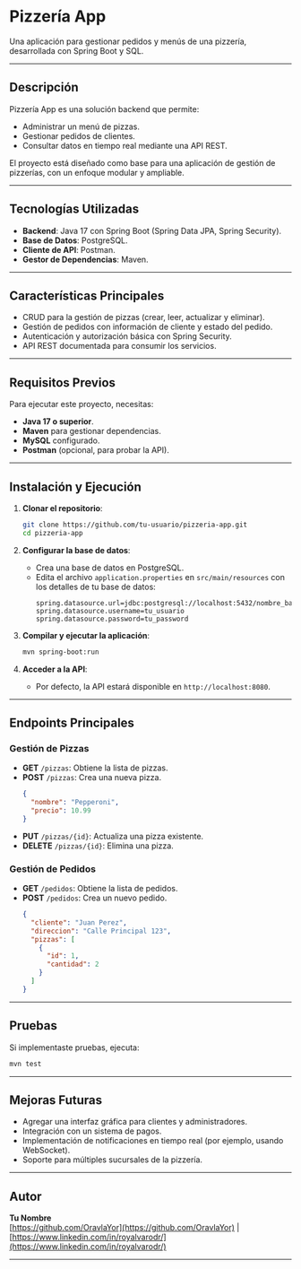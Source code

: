 # Pizzería App

Una aplicación para gestionar pedidos y menús de una pizzería, desarrollada con Spring Boot y SQL.

---

## Descripción

Pizzería App es una solución backend que permite:

- Administrar un menú de pizzas.
- Gestionar pedidos de clientes.
- Consultar datos en tiempo real mediante una API REST.

El proyecto está diseñado como base para una aplicación de gestión de pizzerías, con un enfoque modular y ampliable.

---

## Tecnologías Utilizadas

- **Backend**: Java 17 con Spring Boot (Spring Data JPA, Spring Security).
- **Base de Datos**: PostgreSQL.
- **Cliente de API**: Postman.
- **Gestor de Dependencias**: Maven.

---

## Características Principales

- CRUD para la gestión de pizzas (crear, leer, actualizar y eliminar).
- Gestión de pedidos con información de cliente y estado del pedido.
- Autenticación y autorización básica con Spring Security.
- API REST documentada para consumir los servicios.

---

## Requisitos Previos

Para ejecutar este proyecto, necesitas:

- **Java 17 o superior**.
- **Maven** para gestionar dependencias.
- **MySQL** configurado.
- **Postman** (opcional, para probar la API).

---

## Instalación y Ejecución

1. **Clonar el repositorio**:

   ```bash
   git clone https://github.com/tu-usuario/pizzeria-app.git
   cd pizzeria-app
   ```

2. **Configurar la base de datos**:

   - Crea una base de datos en PostgreSQL.
   - Edita el archivo `application.properties` en `src/main/resources` con los detalles de tu base de datos:
     ```properties
     spring.datasource.url=jdbc:postgresql://localhost:5432/nombre_base_datos
     spring.datasource.username=tu_usuario
     spring.datasource.password=tu_password
     ```

3. **Compilar y ejecutar la aplicación**:

   ```bash
   mvn spring-boot:run
   ```

4. **Acceder a la API**:

   - Por defecto, la API estará disponible en `http://localhost:8080`.

---

## Endpoints Principales

### Gestión de Pizzas

- **GET** `/pizzas`: Obtiene la lista de pizzas.
- **POST** `/pizzas`: Crea una nueva pizza.
  ```json
  {
    "nombre": "Pepperoni",
    "precio": 10.99
  }
  ```
- **PUT** `/pizzas/{id}`: Actualiza una pizza existente.
- **DELETE** `/pizzas/{id}`: Elimina una pizza.

### Gestión de Pedidos

- **GET** `/pedidos`: Obtiene la lista de pedidos.
- **POST** `/pedidos`: Crea un nuevo pedido.
  ```json
  {
    "cliente": "Juan Perez",
    "direccion": "Calle Principal 123",
    "pizzas": [
      {
        "id": 1,
        "cantidad": 2
      }
    ]
  }
  ```

---

## Pruebas

Si implementaste pruebas, ejecuta:

```bash
mvn test
```

---

## Mejoras Futuras

- Agregar una interfaz gráfica para clientes y administradores.
- Integración con un sistema de pagos.
- Implementación de notificaciones en tiempo real (por ejemplo, usando WebSocket).
- Soporte para múltiples sucursales de la pizzería.

---

## Autor

**Tu Nombre**\
[https://github.com/OravlaYor](https://github.com/OravlaYor) | [https://www.linkedin.com/in/royalvarodr/](https://www.linkedin.com/in/royalvarodr/)

---

##

